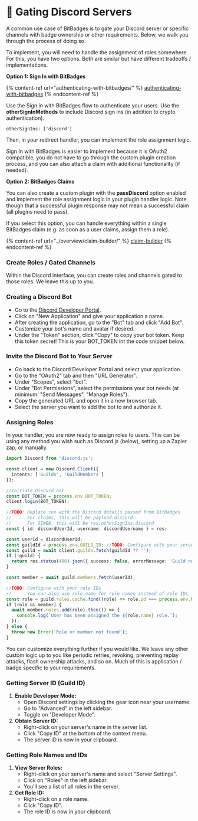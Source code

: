 # 🔮 Gating Discord Servers

A common use case of BitBadges is to gate your Discord server or specific channels with badge ownership or other requirements. Below, we walk you through the process of doing so.

To implement, you will need to handle the assignment of roles somewhere. For this, you have two options. Both are similar but have different tradeoffs / implementations.

**Option 1: Sign In with BitBadges**

{% content-ref url="authenticating-with-bitbadges/" %}
[authenticating-with-bitbadges](authenticating-with-bitbadges/)
{% endcontent-ref %}

Use the Sign in with BitBadges flow to authenticate your users. Use the **otherSignInMethods** to include Discord sign ins (in addition to crypto authentication).

```
otherSignIns: ['discord']
```

Then, in your redirect handler, you can implement the role assignment logic.

Sign In with BitBadges is easier to implement because it is OAuth2 compatible, you do not have to go through the custom plugin creation process, and you can also attach a claim with additional functionality (if needed).

**Option 2: BitBadges Claims**&#x20;

You can also create a custom plugin with the **passDiscord** option enabled and implement the role assignment logic in your plugin handler logic. Note though that a successful plugin response may not mean a successful claim (all plugins need to pass).

If you select this option, you can handle everything within a single BitBadges claim (e.g. as soon as a user claims, assign them a role).&#x20;

{% content-ref url="../overview/claim-builder/" %}
[claim-builder](../overview/claim-builder/)
{% endcontent-ref %}

### Create Roles / Gated Channels

Within the Discord interface, you can create roles and channels gated to those roles. We leave this up to you.&#x20;

### Creating a Discord Bot

* Go to the [Discord Developer Portal](https://discord.com/developers/applications).
* Click on "New Application" and give your application a name.
* After creating the application, go to the "Bot" tab and click "Add Bot".
* Customize your bot's name and avatar if desired.
* Under the "Token" section, click "Copy" to copy your bot token. Keep this token secret! This is your BOT\_TOKEN int the code snippet below.

### Invite the Discord Bot to Your Server

* Go back to the Discord Developer Portal and select your application.
* Go to the "OAuth2" tab and then "URL Generator".
* Under "Scopes", select "bot".
* Under "Bot Permissions", select the permissions your bot needs (at minimum: "Send Messages", "Manage Roles").
* Copy the generated URL and open it in a new browser tab.
* Select the server you want to add the bot to and authorize it.

### Assigning Roles

In your handler, you are now ready to assign roles to users. This can be using any method you wish such as Discord.js (below), setting up a Zapier zap, or manually.

```typescript
import Discord from 'discord.js';

const client = new Discord.Client({
  intents: ['Guilds', 'GuildMembers']
});

//Initiate Discord bot
const BOT_TOKEN = process.env.BOT_TOKEN;
client.login(BOT_TOKEN);

//TODO: Replace res with the Discord details passed from BitBadges
//      For claims, this will be payload.discord
//      For SIWBB, this will be res.otherSignIns.discord
const { id: discordUserId, username: discordUsername } = res;

const userId = discordUserId;
const guildId = process.env.GUILD_ID; //TODO: Configure with your server ID
const guild = await client.guilds.fetch(guildId ?? '');
if (!guild) {
  return res.status(400).json({ success: false, errorMessage: 'Guild not found' });
}

const member = await guild.members.fetch(userId);

//TODO: Configure with your role IDs
//      You can also use role.name for role names instead of role IDs
const role = guild.roles.cache.find((role) => role.id === process.env.ROLE_ID);
if (role && member) {
  await member.roles.add(role).then(() => {
    console.log(`User has been assigned the ${role.name} role.`);
  });
} else {
  throw new Error('Role or member not found');
}
```

You can customize everything further if you would like. We leave any other custom logic up to you like periodic retries, revoking, preventing replay attacks, flash ownership attacks, and so on. Much of this is application / badge specific to your requirements.&#x20;

### Getting Server ID (Guild ID)

1. **Enable Developer Mode:**
   * Open Discord settings by clicking the gear icon near your username.
   * Go to "Advanced" in the left sidebar.
   * Toggle on "Developer Mode".
2. **Obtain Server ID:**
   * Right-click on your server's name in the server list.
   * Click "Copy ID" at the bottom of the context menu.
   * The server ID is now in your clipboard.

### Getting Role Names and IDs

1. **View Server Roles:**
   * Right-click on your server's name and select "Server Settings".
   * Click on "Roles" in the left sidebar.
   * You'll see a list of all roles in the server.
2. **Get Role ID:**
   * Right-click on a role name.
   * Click "Copy ID".
   * The role ID is now in your clipboard.
